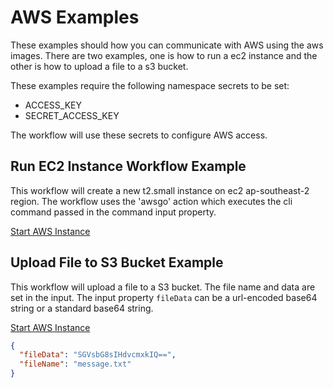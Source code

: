 # AWS Examples

These examples should how you can communicate with AWS using the aws images. There are two examples, one is how to run a ec2 instance and the other is how to upload a file to a s3 bucket. 

These examples require the following namespace secrets to be set:

 - ACCESS_KEY
 - SECRET_ACCESS_KEY

The workflow will use these secrets to configure AWS access.

## Run EC2 Instance Workflow Example

This workflow will create a new t2.small instance on ec2 ap-southeast-2 region. The workflow uses the 'awsgo' action which executes the cli command passed in the command input property.

[Start AWS Instance](aws-run-instance.yaml)

## Upload File to S3 Bucket Example

This workflow will upload a file to a S3 bucket. The file name and data are set in the input. The input property `fileData` can be a url-encoded base64 string or a standard base64 string.


[Start AWS Instance](aws-s3-upload.yaml)


```json title="Input"
{
  "fileData": "SGVsbG8sIHdvcmxkIQ==",
  "fileName": "message.txt"
}
```